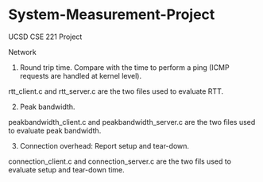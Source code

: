 System-Measurement-Project
==========================

UCSD CSE 221 Project

Network

1. Round trip time. Compare with the time to perform a ping (ICMP requests are handled at kernel level).

  rtt_client.c and rtt_server.c are the two files used to evaluate RTT. 
  
2. Peak bandwidth. 

  peakbandwidth_client.c and peakbandwidth_server.c are the two files used to evaluate peak bandwidth.

3. Connection overhead: Report setup and tear-down.

  connection_client.c and connection_server.c are the two fils used to evaluate setup and tear-down time.
